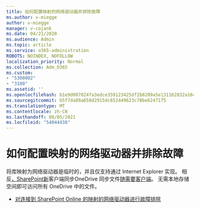 ```yaml
---
title: 如何配置映射的网络驱动器并排除故障
ms.author: v-miegge
author: v-miegge
manager: v-cojank
ms.date: 04/21/2020
ms.audience: Admin
ms.topic: article
ms.service: o365-administration
ROBOTS: NOINDEX, NOFOLLOW
localization_priority: Normal
ms.collection: Adm_O365
ms.custom:
- "5300002"
- "3180"
ms.assetid: ''
ms.openlocfilehash: b1e9d007024fa3edce359123425df2b8209a5e131162832a16c651ff3fd6b5d3
ms.sourcegitcommit: b5f7da89a650d2915dc652449623c78be6247175
ms.translationtype: MT
ms.contentlocale: zh-CN
ms.lasthandoff: 08/05/2021
ms.locfileid: "54044438"
---
```

# <a name="how-to-configure-and-troubleshoot-mapped-network-drives"></a>如何配置映射的网络驱动器并排除故障

将库映射为网络驱动器是临时的，并且仅支持通过 Internet Explorer 实现。 相反[，SharePoint新](https://support.office.com/article/6de9ede8-5b6e-4503-80b2-6190f3354a88)客户端同步OneDrive 同步文件[随需要客户端](https://support.office.com/article/0e6860d3-d9f3-4971-b321-7092438fb38e)。 无需本地存储空间即可访问所有 OneDrive 中的文件。

* [对连接到 SharePoint Online 的映射的网络驱动器进行故障排除](https://docs.microsoft.com/sharepoint/support/administration/troubleshoot-mapped-network-drives)